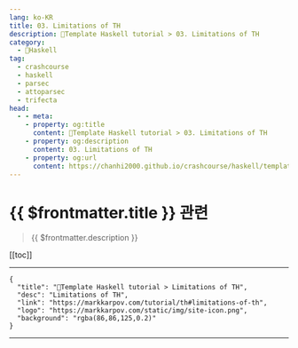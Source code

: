 ```yaml
---
lang: ko-KR
title: 03. Limitations of TH
description: 🐑Template Haskell tutorial > 03. Limitations of TH
category:
  - 🐑Haskell
tag: 
  - crashcourse
  - haskell
  - parsec
  - attoparsec
  - trifecta
head:
  - - meta:
    - property: og:title
      content: 🐑Template Haskell tutorial > 03. Limitations of TH
    - property: og:description
      content: 03. Limitations of TH
    - property: og:url
      content: https://chanhi2000.github.io/crashcourse/haskell/template-haskell/03.html
---
```


# {{ $frontmatter.title }} 관련

> {{ $frontmatter.description }}

[[toc]]

---

```component VPCard
{
  "title": "🐑Template Haskell tutorial > Limitations of TH",
  "desc": "Limitations of TH",
  "link": "https://markkarpov.com/tutorial/th#limitations-of-th",
  "logo": "https://markkarpov.com/static/img/site-icon.png",
  "background": "rgba(86,86,125,0.2)"
}
```

---

<TagLinks />
